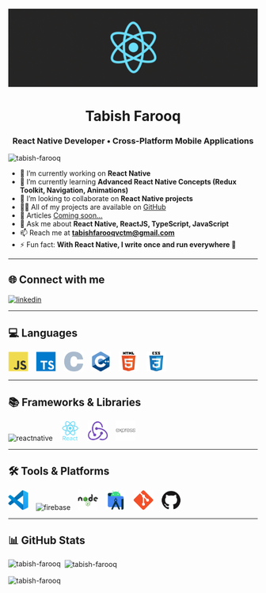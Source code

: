 <!-- Banner GIF -->
<p align="center">
<img src="https://github.com/Tabish-Farooq/Tabish-Farooq/blob/main/react_native.gif" />
</p>

<h1 align="center"><b>Tabish Farooq</b></h1>
<h3 align="center">React Native Developer • Cross-Platform Mobile Applications</h3>



<p align="left"> 
  <img src="https://komarev.com/ghpvc/?username=tabish-farooq&label=Profile%20views&color=0e75b6&style=flat" alt="tabish-farooq" /> 
</p>

- 🔭 I’m currently working on **React Native**
- 🌱 I’m currently learning **Advanced React Native Concepts (Redux Toolkit, Navigation, Animations)**
- 👯 I’m looking to collaborate on **React Native projects**
- 👨‍💻 All of my projects are available on [GitHub](https://github.com/Tabish-Farooq)
- 📝 Articles [Coming soon...](#)
- 💬 Ask me about **React Native, ReactJS, TypeScript, JavaScript**
- 📫 Reach me at **tabishfarooqvctm@gmail.com**
- ⚡ Fun fact: **With React Native, I write once and run everywhere 🚀**

---

## 🌐 Connect with me  
<p align="left">
  <a href="https://www.linkedin.com/in/tabish-farooq-704191322" target="_blank">
    <img align="center" src="https://raw.githubusercontent.com/rahuldkjain/github-profile-readme-generator/master/src/images/icons/Social/linked-in-alt.svg" alt="linkedin" height="30" width="40" />
  </a>
</p>

---

## 💻 Languages  
<p align="left">
  <img src="https://raw.githubusercontent.com/devicons/devicon/master/icons/javascript/javascript-original.svg" alt="javascript" width="40" height="40"/> &nbsp;&nbsp;
  <img src="https://raw.githubusercontent.com/devicons/devicon/master/icons/typescript/typescript-original.svg" alt="typescript" width="40" height="40"/> &nbsp;&nbsp;
  <img src="https://raw.githubusercontent.com/devicons/devicon/master/icons/c/c-original.svg" alt="c" width="40" height="40"/> &nbsp;&nbsp;
  <img src="https://raw.githubusercontent.com/devicons/devicon/master/icons/cplusplus/cplusplus-original.svg" alt="cplusplus" width="40" height="40"/> &nbsp;&nbsp;
  <img src="https://raw.githubusercontent.com/devicons/devicon/master/icons/html5/html5-original-wordmark.svg" alt="html5" width="40" height="40"/> &nbsp;&nbsp;
  <img src="https://raw.githubusercontent.com/devicons/devicon/master/icons/css3/css3-original-wordmark.svg" alt="css3" width="40" height="40"/>
</p>

---

## 📚 Frameworks & Libraries  
<p align="left">
  <img src="https://reactnative.dev/img/header_logo.svg" alt="reactnative" width="40" height="40"/> &nbsp;&nbsp;
  <img src="https://raw.githubusercontent.com/devicons/devicon/master/icons/react/react-original-wordmark.svg" alt="react" width="40" height="40"/> &nbsp;&nbsp;
  <img src="https://raw.githubusercontent.com/devicons/devicon/master/icons/redux/redux-original.svg" alt="redux" width="40" height="40"/> &nbsp;&nbsp;
  <img src="https://raw.githubusercontent.com/devicons/devicon/master/icons/express/express-original-wordmark.svg" alt="express" width="40" height="40"/>
</p>

---

## 🛠️ Tools & Platforms  
<p align="left">
  <img src="https://raw.githubusercontent.com/devicons/devicon/master/icons/vscode/vscode-original.svg" alt="vscode" width="40" height="40"/> &nbsp;&nbsp;
  <img src="https://www.vectorlogo.zone/logos/firebase/firebase-icon.svg" alt="firebase" width="40" height="40"/> &nbsp;&nbsp;
  <img src="https://raw.githubusercontent.com/devicons/devicon/master/icons/nodejs/nodejs-original-wordmark.svg" alt="nodejs" width="40" height="40"/> &nbsp;&nbsp;
  <img src="https://raw.githubusercontent.com/devicons/devicon/master/icons/androidstudio/androidstudio-original.svg" alt="android-studio" width="40" height="40"/> &nbsp;&nbsp;
  <img src="https://raw.githubusercontent.com/devicons/devicon/master/icons/git/git-original.svg" alt="git" width="40" height="40"/> &nbsp;&nbsp;
  <img src="https://raw.githubusercontent.com/devicons/devicon/master/icons/github/github-original.svg" alt="github" width="40" height="40"/>
</p>

---

## 📊 GitHub Stats  
<p>
  <img align="left" src="https://github-readme-stats.vercel.app/api/top-langs?username=tabish-farooq&show_icons=true&locale=en&layout=compact" alt="tabish-farooq" />
</p>

<p>&nbsp;
  <img align="center" src="https://github-readme-stats.vercel.app/api?username=tabish-farooq&show_icons=true&locale=en" alt="tabish-farooq" />
</p>

<p>
  <img align="center" src="https://github-readme-streak-stats.herokuapp.com/?user=tabish-farooq&" alt="tabish-farooq" />
</p>
